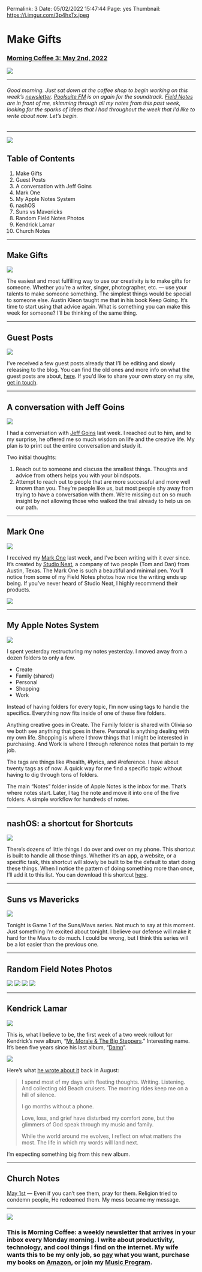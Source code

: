 
Permalink: 3
Date: 05/02/2022 15:47:44
Page: yes
Thumbnail: https://i.imgur.com/3p4hxTx.jpeg

# Make Gifts

### [Morning Coffee 3: May 2nd, 2022][1]

![][image-1]

---- 

###### Good morning. Just sat down at the coffee shop to begin working on this week’s [newsletter][2]. [Poolsuite FM][3] is on again for the soundtrack. [Field Notes][4] are in front of me, skimming through all my notes from this past week, looking for the sparks of ideas that I had throughout the week that I’d like to write about now. Let’s begin.

---- 

![][image-2]

## Table of Contents

1. Make Gifts
2. Guest Posts
3. A conversation with Jeff Goins
4. Mark One
5. My Apple Notes System
6. nashOS
7. Suns vs Mavericks
8. Random Field Notes Photos
9. Kendrick Lamar
10. Church Notes

---- 

## Make Gifts

![][image-3]

The easiest and most fulfilling way to use our creativity is to make gifts for someone. Whether you’re a writer, singer, photographer, etc. — use your talents to make someone something. The simplest things would be special to someone else. Austin Kleon taught me that in his book Keep Going. It’s time to start using that advice again. What is something you can make this week for someone? I’ll be thinking of the same thing.

---- 

## Guest Posts

![][image-4]

I’ve received a few guest posts already that I’ll be editing and slowly releasing to the blog. You can find the old ones and more info on what the guest posts are about, [here][5]. If you’d like to share your own story on my site, [get in touch][6].

---- 

## A conversation with Jeff Goins

![][image-5]

I had a conversation with [Jeff Goins][7] last week. I reached out to him, and to my surprise, he offered me so much wisdom on life and the creative life. My plan is to print out the entire conversation and study it.

Two initial thoughts:

1. Reach out to someone and discuss the smallest things. Thoughts and advice from others helps you with your blindspots.
2. Attempt to reach out to people that are more successful and more well known than you. They’re people like us, but most people shy away from trying to have a conversation with them. We’re missing out on so much insight by not allowing those who walked the trail already to help us on our path.

---- 

## Mark One

![][image-6]

I received my [Mark One][8] last week, and I’ve been writing with it ever since. It’s created by [Studio Neat][9], a company of two people (Tom and Dan) from Austin, Texas. The Mark One is such a beautiful and minimal pen. You’ll notice from some of my Field Notes photos how nice the writing ends  up being. If you’ve never heard of Studio Neat, I highly recommend their products.

![][image-7]

---- 

## My Apple Notes System

![][image-8]

I spent yesterday restructuring my notes yesterday. I moved away from a dozen folders to only a few.

- Create
- Family (shared)
- Personal
- Shopping
- Work

Instead of having folders for every topic, I’m now using tags to handle the specifics. Everything now fits inside of one of these five folders. 

Anything creative goes in Create. The Family folder is shared with Olivia so we both see anything that goes in there. Personal is anything dealing with my own life. Shopping is where I throw things that I might be interested in purchasing. And Work is where I through reference notes that pertain to my job.

The tags are things like \#health, \#lyrics, and \#reference. I have about twenty tags as of now. A quick way for me find a specific topic without having to dig through tons of folders.

The main “Notes” folder inside of Apple Notes is the inbox for me. That’s where notes start. Later, I tag the note and move it into one of the five folders. A simple workflow for hundreds of notes.

---- 

## nashOS: a shortcut for Shortcuts

![][image-9]

There’s dozens of little things I do over and over on my phone. This shortcut is built to handle all those things. Whether it’s an app, a website, or a specific task, this shortcut will slowly be built to be the default to start doing these things. When I notice the pattern of doing something more than once, I’ll add it to this list. You can download this shortcut [here][10].

---- 

## Suns vs Mavericks

![][image-10]

Tonight is Game 1 of the Suns/Mavs series. Not much to say at this moment. Just something I’m excited about tonight. I believe our defense will make it hard for the Mavs to do much. I could be wrong, but I think this series will be a lot easier than the previous one.

---- 

## Random Field Notes Photos

![][image-11]
![][image-12]
![][image-13]
![][image-14]

---- 

## Kendrick Lamar

![][image-15]

This is, what I believe to be, the first week of a two week rollout for Kendrick’s new album, “[Mr. Morale & The Big Steppers][11].” Interesting name. It’s been five years since his last album, “[Damn][12]”. 

![][image-16]

Here’s what [he wrote about it][13] back in August:

> I spend most of my days with fleeting thoughts. Writing. Listening. And collecting old Beach cruisers. The morning rides keep me on a hill of silence.
> 
> I go months without a phone.
> 
> Love, loss, and grief have disturbed my comfort zone, but the glimmers of God speak through my music and family.
> 
> While the world around me evolves, I reflect on what matters the most. The life in which my words will land next.

I’m expecting something big from this new album.

---- 

## Church Notes

[May 1st][14] — Even if you can’t see them, pray for them. Religion tried to condemn people, He redeemed them. My mess became my message.

---- 

![][image-17]

### This is Morning Coffee: a weekly newsletter that arrives in your inbox every Monday morning. I write about productivity, technology, and cool things I find on the internet. My wife wants this to be my only job, so [pay][15] what you want, purchase my books on [Amazon][16], or join my [Music Program][17].

[1]:	https://nashp.com/3
[2]:	https://nashp.com/tagged/monday-coffee
[3]:	https://poolsuite.net
[4]:	https://fieldnotesbrand.com
[5]:	https://nashp.com/guest
[6]:	mailto:%20nashp@me.com
[7]:	https://goinswriter.com/about/
[8]:	https://www.studioneat.com/products/limited
[9]:	https://www.studioneat.com
[10]:	https://www.icloud.com/shortcuts/717e2694f3104d2da104a99947fd6631
[11]:	https://oklama.com
[12]:	https://en.wikipedia.org/wiki/Damn_(Kendrick_Lamar_album)
[13]:	https://oklama.com/nuthoughts
[14]:	https://nashp.com/mmbmm
[15]:	https://buy.stripe.com/fZe4jqd135LRc4U4gj
[16]:	https://www.amazon.com/dp/B0CQQG3JCF?binding=paperback&ref=dbs_dp_awt_sb_pc_tpbk
[17]:	https://patreon.com/nashp

[image-1]:	https://nashp.com/_media/mc.gif
[image-2]:	https://i.imgur.com/eO2hcg2.jpg
[image-3]:	https://i.imgur.com/UdNlj7t.jpg
[image-4]:	https://nashp.com/_image_cache/f4e5120a-e815-430d-bf7b-49b8e5d84fa8.png
[image-5]:	https://goinswriter.com/wp-content/uploads/2021/02/hero-1476x1536.png
[image-6]:	https://i.imgur.com/bVtf2gk.jpg
[image-7]:	https://i.imgur.com/OwXVvwb.jpg
[image-8]:	https://is5-ssl.mzstatic.com/image/thumb/Purple115/v4/02/dc/69/02dc69f2-1d88-4ee2-0311-d07ce17beb94/AppIcon-0-0-1x_U007emarketing-0-0-0-10-0-0-sRGB-0-0-0-GLES2_U002c0-512MB-85-220-0-0.png/1200x600wa.png
[image-9]:	https://i.imgur.com/BtHKKNs.jpg
[image-10]:	https://i.imgur.com/xqWXXgM.jpg
[image-11]:	https://i.imgur.com/WItyMX2.jpg
[image-12]:	https://i.imgur.com/laqVpkO.jpg
[image-13]:	https://i.imgur.com/NOZlFSs.jpg
[image-14]:	https://i.imgur.com/mVynwPa.jpg
[image-15]:	https://oklama.com/_next/image?url=%2F_next%2Fstatic%2Fmedia%2Fannouncement.e99459a3.jpg&w=3840&q=75
[image-16]:	https://oklama.com/_next/image?url=%2F_next%2Fstatic%2Fmedia%2FIMG_3419.b3db22c6.jpeg&w=640&q=75
[image-17]:	https://i.imgur.com/MwejBou.jpg